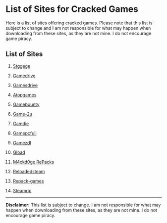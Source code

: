 # List of Sites for Cracked Games

Here is a list of sites offering cracked games. Please note that this list is subject to change and I am not responsible for what may happen when downloading from these sites, as they are not mine. I do not encourage game piracy.

## List of Sites

1. <a href="https://stggege.org/" target="_blank">Stggege</a>

2. <a href="https://gamedrive.org/" target="_blank">Gamedrive</a>

3. <a href="https://gamesdrive.net/" target="_blank">Gamesdrive</a>

4. <a href="https://atopgames.com/" target="_blank">Atopgames</a>

5. <a href="https://gamebounty.world/" target="_blank">Gamebounty</a>

6. <a href="https://game-2u.com/" target="_blank">Game-2u</a>

7. <a href="https://gamdie.com/" target="_blank">Gamdie</a>

8. <a href="https://gamepcfull.com/" target="_blank">Gamepcfull</a>

9. <a href="https://gamezdl.cc/" target="_blank">Gamezdl</a>

10. <a href="https://gload.to/" target="_blank">Gload</a>

11. <a href="https://m4ckd0ge-repacks.site" target="_blank">M4ckd0ge RePacks</a>

12. <a href="https://reloadedsteam.com/" target="_blank">Reloadedsteam</a>

13. <a href="https://repack-games.com/" target="_blank">Repack-games</a>

14. <a href="https://steamrip.com/" target="_blank">Steamrip</a>

---

**Disclaimer:** This list is subject to change. I am not responsible for what may happen when downloading from these sites, as they are not mine. I do not encourage game piracy.
